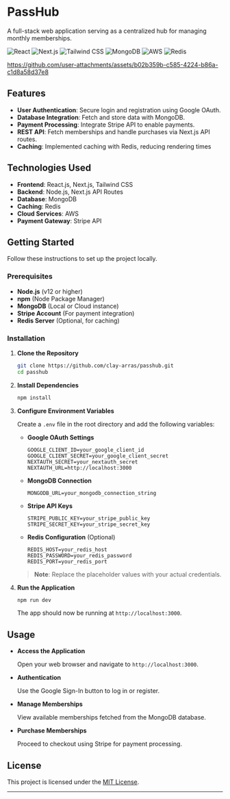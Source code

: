 # PassHub

A full-stack web application serving as a centralized hub for managing monthly memberships.

![React](https://img.shields.io/badge/React.js-61DAFB?logo=react&logoColor=white&style=flat)
![Next.js](https://img.shields.io/badge/Next.js-000000?logo=nextdotjs&logoColor=white&style=flat)
![Tailwind CSS](https://img.shields.io/badge/Tailwind_CSS-38B2AC?logo=tailwind-css&logoColor=white&style=flat)
![MongoDB](https://img.shields.io/badge/MongoDB-47A248?logo=mongodb&logoColor=white&style=flat)
![AWS](https://img.shields.io/badge/AWS-232F3E?logo=amazon-aws&logoColor=white&style=flat)
![Redis](https://img.shields.io/badge/Redis-DC382D?logo=redis&logoColor=white&style=flat)

https://github.com/user-attachments/assets/b02b359b-c585-4224-b86a-c1d8a58d37e8

## Features

- **User Authentication**: Secure login and registration using Google OAuth.
- **Database Integration**: Fetch and store data with MongoDB.
- **Payment Processing**: Integrate Stripe API to enable payments.
- **REST API**: Fetch memberships and handle purchases via Next.js API routes.
- **Caching**: Implemented caching with Redis, reducing rendering times

## Technologies Used

- **Frontend**: React.js, Next.js, Tailwind CSS
- **Backend**: Node.js, Next.js API Routes
- **Database**: MongoDB
- **Caching**: Redis
- **Cloud Services**: AWS
- **Payment Gateway**: Stripe API

## Getting Started

Follow these instructions to set up the project locally.

### Prerequisites

- **Node.js** (v12 or higher)
- **npm** (Node Package Manager)
- **MongoDB** (Local or Cloud instance)
- **Stripe Account** (For payment integration)
- **Redis Server** (Optional, for caching)

### Installation

1. **Clone the Repository**

   ```bash
   git clone https://github.com/clay-arras/passhub.git
   cd passhub
   ```

2. **Install Dependencies**

   ```bash
   npm install
   ```

3. **Configure Environment Variables**

   Create a `.env` file in the root directory and add the following variables:

   - **Google OAuth Settings**

     ```env
     GOOGLE_CLIENT_ID=your_google_client_id
     GOOGLE_CLIENT_SECRET=your_google_client_secret
     NEXTAUTH_SECRET=your_nextauth_secret
     NEXTAUTH_URL=http://localhost:3000
     ```

   - **MongoDB Connection**

     ```env
     MONGODB_URL=your_mongodb_connection_string
     ```

   - **Stripe API Keys**

     ```env
     STRIPE_PUBLIC_KEY=your_stripe_public_key
     STRIPE_SECRET_KEY=your_stripe_secret_key
     ```

   - **Redis Configuration** (Optional)

     ```env
     REDIS_HOST=your_redis_host
     REDIS_PASSWORD=your_redis_password
     REDIS_PORT=your_redis_port
     ```

   > **Note**: Replace the placeholder values with your actual credentials.

4. **Run the Application**

   ```bash
   npm run dev
   ```

   The app should now be running at `http://localhost:3000`.

## Usage

- **Access the Application**

  Open your web browser and navigate to `http://localhost:3000`.

- **Authentication**

  Use the Google Sign-In button to log in or register.

- **Manage Memberships**

  View available memberships fetched from the MongoDB database.

- **Purchase Memberships**

  Proceed to checkout using Stripe for payment processing.

## License

This project is licensed under the [MIT License](LICENSE).

---
